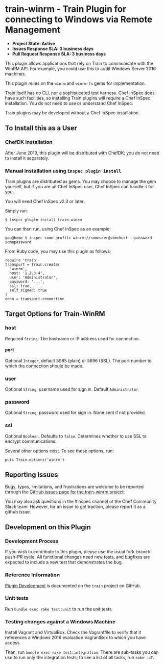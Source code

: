 # train-winrm - Train Plugin for connecting to Windows via Remote Management

* **Project State: Active**
* **Issues Response SLA: 3 business days**
* **Pull Request Response SLA: 3 business days**

This plugin allows applications that rely on Train to communicate with the WinRM API.  For example, you could use this to audit Windows Server 2016 machines.

This plugin relies on the `winrm` and `winrm-fs` gems for implementation.

Train itself has no CLI, nor a sophisticated test harness.  Chef InSpec does have such facilities, so installing Train plugins will require a Chef InSpec installation.  You do not need to use or understand Chef InSpec.

Train plugins may be developed without a Chef InSpec installation.

## To Install this as a User

### ChefDK Installation

After June 2019, this plugin will be distributed with ChefDK; you do not need to install it separately.

### Manual Installation using `inspec plugin install`

Train plugins are distributed as gems.  You may choose to manage the gem yourself, but if you are an Chef InSpec user, Chef InSpec can handle it for you.

You will need Chef InSpec v2.3 or later.

Simply run:

```
$ inspec plugin install train-winrm
```

You can then run, using Chef InSpec as an example:

```
you@home $ inspec some-profile winrm://someuser@somehost --password somepassword
```

From Ruby code, you may use this plugin as follows:
```
require 'train'
transport = Train.create(
  'winrm',
  host: '1.2.3.4',
  user: 'Administrator',
  password: '...',
  ssl: true,
  self_signed: true
)
conn = transport.connection
```

## Target Options for Train-WinRM

### host

Required `String`. The hostname or IP address used for connection.

#### port

Optional `Integer`, default 5985 (plain) or 5896 (SSL). The port number to which the connection should be made.

### user

Optional `String`, username used for sign in.  Default `Administrator`.

### password

Optional `String`, password used for sign in. None sent if not provided.

### ssl

Optional `Boolean`. Defaults to `false`. Determines whether to use SSL to encrypt communications.

Several other options exist. To see these options, run:

```
puts Train.options('winrm')
```

## Reporting Issues

Bugs, typos, limitations, and frustrations are welcome to be reported through the [GitHub issues page for the train-winrm project](https://github.com/inspec/train-winrm/issues).

You may also ask questions in the #inspec channel of the Chef Community Slack team.  However, for an issue to get traction, please report it as a github issue.

## Development on this Plugin

### Development Process

If you wish to contribute to this plugin, please use the usual fork-branch-push-PR cycle.  All functional changes need new tests, and bugfixes are expected to include a new test that demonstrates the bug.

### Reference Information

[Plugin Development](https://github.com/inspec/train/blob/master/docs/dev/plugins.md) is documented on the `train` project on GitHub.

### Unit tests

Run `bundle exec rake test:unit` to run the unit tests.

### Testing changes against a Windows Machine

Install Vagrant and VirtualBox. Check the Vagrantfile to verify that it references a Windows 2016 evaluation VagrantBox to which you have access.

Then, run `bundle exec rake test:integration`. There are sub-tasks you can use to run only the integration tests; to see a list of all tasks, run `rake -aT`.
